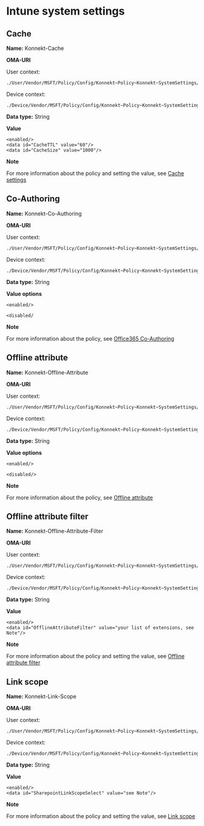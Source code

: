 # Intune system settings

## Cache

**Name:** Konnekt-Cache

**OMA-URI**

User context:

```
./User/Vendor/MSFT/Policy/Config/Konnekt~Policy~Konnekt~SystemSettings/Cache
```

Device context:

```
./Device/Vendor/MSFT/Policy/Config/Konnekt~Policy~Konnekt~SystemSettings/Cache
```

**Data type:** String

**Value**&#x20;

```
<enabled/>
<data id="CacheTTL" value="60"/>
<data id="CacheSize" value="1000"/>
```

**Note**

For more information about the policy and setting the value, see [Cache settings](../../system-settings/cache-setting.md)

## Co-Authoring

**Name:** Konnekt-Co-Authoring

**OMA-URI**

User context:

```
./User/Vendor/MSFT/Policy/Config/Konnekt~Policy~Konnekt~SystemSettings/CoAuthoring
```

Device context:

```
./Device/Vendor/MSFT/Policy/Config/Konnekt~Policy~Konnekt~SystemSettings/CoAuthoring
```

**Data type:** String

**Value options**

```
<enabled/>
```

```
<disabled/
```

**Note**

For more information about the policy, see [Office365 Co-Authoring](../../system-settings/office365-co-authoring.md)

## Offline attribute

**Name:** Konnekt-Offline-Attribute

**OMA-URI**

User context:

```
./User/Vendor/MSFT/Policy/Config/Konnekt~Policy~Konnekt~SystemSettings/OfflineAttribute
```

Device context:

```
./Device/Vendor/MSFT/Policy/Config/Konnekt~Policy~Konnekt~SystemSettings/OfflineAttribute
```

**Data type:** String

**Value options**

```
<enabled/>
```

```
<disabled/>
```

**Note**

For more information about the policy, see [Offline attribute](../../system-settings/offline-attribute.md)

## Offline attribute filter

**Name:** Konnekt-Offline-Attribute-Filter

**OMA-URI**

User context:

```
./User/Vendor/MSFT/Policy/Config/Konnekt~Policy~Konnekt~SystemSettings/OfflineAttributeFilter
```

Device context:

```
./Device/Vendor/MSFT/Policy/Config/Konnekt~Policy~Konnekt~SystemSettings/OfflineAttributeFilter
```

**Data type:** String

**Value**&#x20;

```
<enabled/>
<data id="OfflineAttributeFilter" value="your list of extensions, see Note"/>
```

**Note**

For more information about the policy and setting the value, see [Offline attribute filter](../../system-settings/offline-attribute.md#exclude-dedicated-file-types-from-offline-attribute-filter)

## Link scope

**Name:** Konnekt-Link-Scope

**OMA-URI**

User context:

```
./User/Vendor/MSFT/Policy/Config/Konnekt~Policy~Konnekt~SystemSettings/SharePointLinkScope
```

Device context:

```
./Device/Vendor/MSFT/Policy/Config/Konnekt~Policy~Konnekt~SystemSettings/SharePointLinkScope
```

**Data type:** String

**Value**&#x20;

```
<enabled/>
<data id="SharepointLinkScopeSelect" value="see Note"/>
```

**Note**

For more information about the policy and setting the value, see [Link scope](../../system-settings/link-scope.md)
